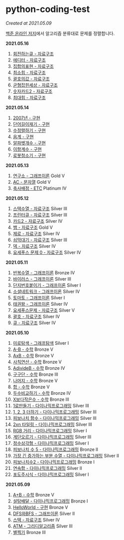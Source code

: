 # python-coding-test

_Created at 2021.05.09_

[백준 온라인 저지](http://boj.kr/)에서 알고리즘 분류대로 문제를 정렬합니다.

**2021.05.16**

1. [회전하는큐 - 자료구조](./5_자료구조/1021_회전하는큐.py)
2. [에디터 - 자료구조](./5_자료구조/1406_에디터.py)
3. [집합의표현 - 자료구조](./5_자료구조/1717_집합의표현.py)
4. [최소힙 - 자료구조](./5_자료구조/1927_최소힙.py)
5. [괄호의값 - 자료구조](./5_자료구조/2504_괄호의값.py)
6. [균형잡힌세상 - 자료구조](./5_자료구조/4949_균형잡힌세상.py)
7. [숫자카드2 - 자료구조](./5_자료구조/10816_숫자카드2.py)
8. [최대힙 - 자료구조](./5_자료구조/11279_최대힙.py)

**2021.05.14**

1. [2007년 - 구현](./3_구현/1924_2007년.py)
2. [단어길이재기 - 구현](./3_구현/2743_단어길이재기.py)
3. [수정렬하기 - 구현](./3_구현/2750_수정렬하기.py)
4. [음계 - 구현](./3_구현/2920_음계.py)
5. [알파벳개수 - 구현](./3_구현/10808_알파벳개수.py)
6. [이항계수 - 구현](./3_구현/11050_이항계수.py)
7. [로봇청소기 - 구현](./3_구현/14503_로봇청소기.py)

**2021.05.13**

1. [연구소 - 그래프이론](./4_그래프이론/14502_연구소.py) Gold V
2. [AC - 문자열](./6_문자열/5430_AC.py) Gold V
3. [축사배정 - ETC](./etc/2188_축사배정.py) Platinum IV

**2021.05.12**

1. [스택수열 - 자료구조](./5_자료구조/1874_스택수열.py) Silver III
2. [프린터큐 - 자료구조](./5_자료구조/1966_프린터큐.py) Silver III
3. [카드2 - 자료구조](./5_자료구조/2164_카드2.py) Silver IV
4. [뱀 - 자료구조](./5_자료구조/3190_뱀.py) Gold V
5. [제로 - 자료구조](./5_자료구조/10733_제로.py) Silver IV
6. [쇠막대기 - 자료구조](./5_자료구조/10799_쇠막대기.py) Silver III
7. [덱 - 자료구조](./5_자료구조/10866_덱.py) Silver IV
8. [요세푸스 문제 0 - 자료구조](./5_자료구조/11866_요세푸스문제0.py) Silver IV

**2021.05.11**

1. [반복수열 - 그래프이론](./4_그래프이론/2331_반복수열.py) Bronze IV
2. [바이러스 - 그래프이론](./4_그래프이론/2606_바이러스.py) Silver III
3. [단지번호붙이기 - 그래프이론](./4_그래프이론/2667_단지번호붙이기.py) Silver I
4. [소셜네트워크 - 그래프이론](./4_그래프이론/3098_소셜네트워크.py) Silver IV
5. [토마토 - 그래프이론](./4_그래프이론/7576_토마토.py) Silver I
6. [태권왕 - 그래프이론](./4_그래프이론/14562_태권왕.py) Silver IV
7. [요세푸스문제 - 자료구조](./5_자료구조/1158_요세푸스문제.py) Silver V
8. [괄호 - 자료구조](./5_자료구조/9012_괄호.py) Silver IV
9. [큐 - 자료구조](./5_자료구조/10845_큐.py) Silver IV

**2021.05.10**

1. [미로탐색 - 그래프탐색](./8_그래프탐색/2178_미로탐색.py) Silver I
2. [A-B - 수학](./1_수학/1001_A-B.py) Bronze V
3. [AxB - 수학](./1_수학/10998_AxB.py) Bronze V
4. [사칙연산 - 수학](./1_수학/10869_사칙연산.py) Bronze V
5. [AdivideB - 수학](./1_수학/1008_AdivideB.py) Bronze IV
6. [구구단 - 수학](./1_수학/2739_구구단.py) Bronze III
7. [나머지 - 수학](./1_수학/10430_나머지.py) Bronze V
8. [합 - 수학](./1_수학/8393_합.py) Bronze V
9. [두수비교하기 - 수학](./1_수학/1330_두수비교하기.py) Bronze IV
10. [X보다작은수 - 수학](./1_수학/10871_X보다작은수.py) Bronze III
11. [1로만들기 - 다이나믹프로그래밍](./2_다이나믹프로그래밍/1463_1로만드기.py) Silver III
12. [1, 2, 3 더하기 - 다이나믹프로그래밍](./2_다이나믹프로그래밍/9095_1,2,3더하기.py) Silver III
13. [피보나치 함수 - 다이나믹프로그래밍](./2_다이나믹프로그래밍/1003_피보나치함수.py) Silver III
14. [2xn 타일링 - 다이나믹프로그래밍](./2_다이나믹프로그래밍/11726_2xn타일링.py) Silver III
15. [RGB 거리 - 다이나믹프로그래밍](./2_다이나믹프로그래밍/1149_RGB거리.py) Silver I
16. [계단오르기 - 다이나믹프로그래밍](./2_다이나믹프로그래밍/2579_계단오르기.py) Silver III
17. [정수삼각형 - 다이나믹프로그래밍](./2_다이나믹프로그래밍/1932_정수삼각형.py) Silver I
18. [피보나치 수 5 - 다이나믹프로그래밍](./2_다이나믹프로그래밍/10870_피보나치수5.py) Bronze II
19. [가장 긴 증가하는 부분 수열 - 다이나믹프로그래밍](./2_다이나믹프로그래밍/11053_가장긴증가하는부분수열.py) Silver II
20. [피보나치수2 - 다이나믹프로그래밍](./2_다이나믹프로그래밍/2748_피보나치수2.py) Bronze I
21. [연속합 - 다이나믹프로그래밍](./2_다이나믹프로그래밍/1912_연속합.py) Silver II
22. [포도주시식 - 다이나믹프로그래밍](./2_다이나믹프로그래밍/2156_포도주시식.py) Silver I

**2021.05.09**

1. [A+B - 수학](./1_수학/1000_A+B.py) Bronze V
2. [설탕배달 - 다이나믹프로그래밍](./2_다이나믹프로그래밍/2839_설탕배달.py) Bronze I
3. [HelloWorld - 구현](./3_구현/2557_HelloWorld.py) Bronze V
4. [DFS와BFS - 그래프이론](./4_그래프이론/1260_DFS와BFS.py) Silver II
5. [스택 - 자료구조](./5_자료구조/10828_스택.py) Silver IV
6. [ATM - 그리디알고리즘](./7_그리디알고리즘/11399_ATM.py) Silver III
7. [별찍기](./6_문자열/2438_별찍기.py) Bronze III
